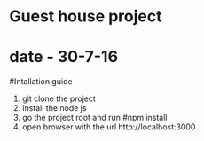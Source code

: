 # Guest house project
# date - 30-7-16


#Intallation guide

1. git clone the project
2. install the node js
3. go the project root and run #npm install
4. open browser with the url http://localhost:3000